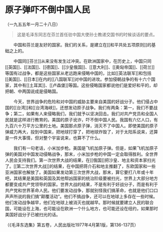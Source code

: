 # 原子弹吓不倒中国人民  
（一九五五年一月二十八日）  
  
> 这是毛泽东同志在芬兰首任驻中国大使孙士教递交国书的时候谈话的要点。   
  
　　中国和芬兰是友好的国家。我们的关系，是建立在[[和平共处五项原则]]的基础之上的。   
  
　　中国同[[芬兰]]从来没有发生过冲突。在欧洲国家中，在历史上，中国只同[[英国]]、[[法国]]、[[德国]]、[[沙皇俄国]]、[[意大利]]、[[奥匈帝国]]、[[荷兰]]等国有过战争，都是这些国家从老远跑来侵略中国的，比如[[英法联军]]和包括[[美国]]、[[日本]]在内的[[八国联军]]对中国的进攻。参加侵朝战争的有十六个国家，其中有[[土耳其]]、[[卢森堡]]等国。这些侵略国家都说他们是爱好和平的，却把朝、中两国说成是侵略国。   
  
　　今天，世界战争的危险和对中国的威胁主要来自美国的好战分子。他们侵占中国的[[台湾]]和[[台湾海峡]]，还想发动原子战争。我们有两条：第一，我们不要战争；第二，如果有人来侵略我们，我们就予以坚决回击。我们对共产党员和全国人民就是这样进行教育的。美国的原子讹诈，吓不倒中国人民。我国有六亿人口，有九百六十万平方公里的土地。美国那点原子弹，消灭不了中国人。即使美国的原子弹威力再大，投到中国来，把地球打穿了，把地球炸毁了，对于太阳系说来，还算是一件大事情，但对整个宇宙说来，也算不了什么。   
  
　　我们有一句老话，小米加步枪。美国是飞机加原子弹。但是，如果飞机加原子弹的美国对中国发动侵略战争，那末，小米加步枪的中国一定会取得胜利。全世界人民会支持我们。第一次世界大战的结果，在[[俄国]]把沙皇、地主和资本家扫光了。[[第二次世界大战]]的结果，在中国把蒋介石和地主推翻了，东欧国家和一些亚洲国家也解放了。美国如果发动第三次世界大战，那末，算它要打八年或十年吧，其结果是美国和英国及其他帮凶国家的统治阶级要被扫光，世界上大部分地方都要变成共产党领导的国家。世界大战的结果，不是有利于好战分子，而是有利于共产党和世界革命人民。他们要发动战争，那就别怪我们搞革命，也就是他们口口声声所说的我们搞“颠覆活动”。他们不搞战争，还可以在地球上多存在一些时候。他们发动战争越早，他们在地球上被消灭也就越早。那时候就要建立人民的联合国，可能设在上海，也可能设在欧洲一个什么地方，也可能还设在纽约，如果那时美国好战分子已被扫光的话。   
  
（《毛泽东选集》第五卷，人民出版社1977年4月第1版，第136-137页）   
  
  
   
  
　　   
  
  